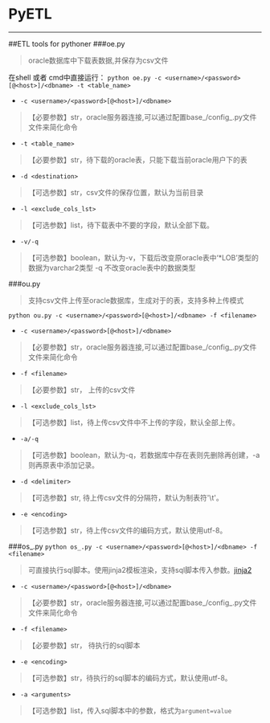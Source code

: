# PyETL
***
##ETL tools for pythoner
###oe.py
>oracle数据库中下载表数据,并保存为csv文件

在shell 或者 cmd中直接运行：
`python oe.py -c <username>/<password>[@<host>]/<dbname> -t <table_name>`

* `-c <username>/<password>[@<host>]/<dbname>` 
>【必要参数】str，oracle服务器连接,可以通过配置base_/config_.py文件文件来简化命令

* `-t <table_name>`
>【必要参数】str，待下载的oracle表，只能下载当前oracle用户下的表

* `-d <destination>`
>【可选参数】str，csv文件的保存位置，默认为当前目录

* `-l <exclude_cols_lst>`
>【可选参数】list，待下载表中不要的字段，默认全部下载。

* `-v/-q`
>【可选参数】boolean，默认为-v，下载后改变原oracle表中‘*LOB’类型的数据为varchar2类型
-q 不改变oracle表中的数据类型

###ou.py
>支持csv文件上传至oracle数据库，生成对于的表，支持多种上传模式

`python ou.py -c <username>/<password>[@<host>]/<dbname> -f <filename>`

* `-c <username>/<password>[@<host>]/<dbname>`
>【必要参数】str，oracle服务器连接,可以通过配置base_/config_.py文件文件来简化命令

* `-f <filename>`
>【必要参数】str， 上传的csv文件

* `-l <exclude_cols_lst>`
>【可选参数】list，待上传csv文件中不上传的字段，默认全部上传。

* `-a/-q`
>【可选参数】boolean，默认为-q，若数据库中存在表则先删除再创建，-a则再原表中添加记录。

* `-d <delimiter>`
>【可选参数】str, 待上传csv文件的分隔符，默认为制表符'\t'。

* `-e <encoding>`
>【可选参数】str，待上传csv文件的编码方式，默认使用utf-8。

###os_.py
`python os_.py -c <username>/<password>[@<host>]/<dbname> -f <filename>`
>可直接执行sql脚本。使用jinja2模板渲染，支持sql脚本传入参数。<a href="http://docs.jinkan.org/docs/jinja2/" target="_blank">jinja2</a>

* `-c <username>/<password>[@<host>]/<dbname>`
>【必要参数】str，oracle服务器连接,可以通过配置base_/config_.py文件文件来简化命令

* `-f <filename>`
>【必要参数】str， 待执行的sql脚本

* `-e <encoding>`
>【可选参数】str，待执行的sql脚本的编码方式，默认使用utf-8。

* `-a <arguments>`
>【可选参数】list，传入sql脚本中的参数，格式为`argument=value`
